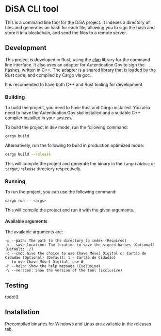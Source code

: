# DiSA CLI tool

This is a command line tool for the DiSA project.
It indexes a directory of files and generates an hash for each file, allowing you to sign the hash and store it in a blockchain, and send the files to a remote server.

## Development

This project is developed in Rust, using the [clap](https://docs.rs/clap/latest/clap/index.html) library for the command line interface.
It also uses an adapter for Autentication.Gov to sign the hashes, written in C++.
The adapter is a shared library that is loaded by the Rust code, and compiled by Cargo via gcc.

It is recomended to have both C++ and Rust tooling for development.

### Building

To build the project, you need to have Rust and Cargo installed. You also need to have the Autentication.Gov skd installed and a suitable C++ compiler installed in your system.

To build the project in dev mode, run the following command:

```sh
cargo build
```

Alternatively, run the following to build in production optimized mode:

```sh
cargo build --release
```

This will compile the project and generate the binary in the `target/debug` or `target/release` directory respectively.

### Running

To run the project, you can use the following command:

```sh
cargo run -- <args>
```

This will compile the project and run it with the given arguments.

#### Available arguments

The available arguments are:
```
-p --path: The path to the directory to index (Required)
-s --save_location: The location to save the signed hashes (Optional) (Default: ./)
-c --cmd: Give the choice to use Chave Móvel Digital or Cartão de Cidadão (Optional) (Default: 1 - Cartão de Cidadão)
  -to use Chave Móvel Digital, use 0
-h --help: Show the help message (Exclusive)
-V --version: Show the version of the tool (Exclusive)
```

## Testing

todo!()

## Installation

Precompiled binaries for Windows and Linux are available in the releases tab.
